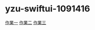 # yzu-swiftui-1091416
[作業一](https://github.com/LAD0626/yzu-swiftui-1091416/blob/main/hw1.md)
[作業二](https://github.com/LAD0626/yzu-swiftui-1091416/blob/main/hw1.md)
[作業三](https://github.com/LAD0626/yzu-swiftui-1091416/blob/main/hw1.md)
